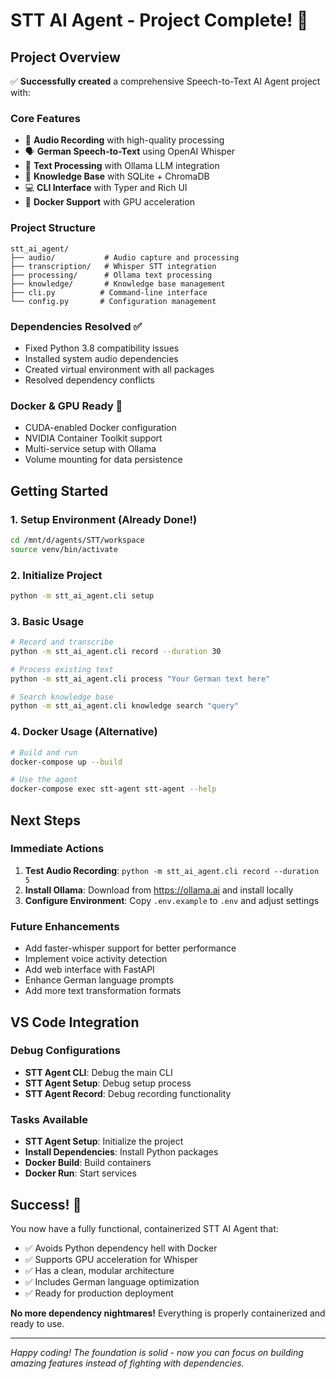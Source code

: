 # STT AI Agent - Project Complete! 🎉

## Project Overview

✅ **Successfully created** a comprehensive Speech-to-Text AI Agent project with:

### Core Features
- 🎤 **Audio Recording** with high-quality processing
- 🗣️ **German Speech-to-Text** using OpenAI Whisper
- 🤖 **Text Processing** with Ollama LLM integration  
- 🧠 **Knowledge Base** with SQLite + ChromaDB
- 💻 **CLI Interface** with Typer and Rich UI
- 🐳 **Docker Support** with GPU acceleration

### Project Structure
```
stt_ai_agent/
├── audio/           # Audio capture and processing
├── transcription/   # Whisper STT integration  
├── processing/      # Ollama text processing
├── knowledge/       # Knowledge base management
├── cli.py          # Command-line interface
└── config.py       # Configuration management
```

### Dependencies Resolved ✅
- Fixed Python 3.8 compatibility issues
- Installed system audio dependencies
- Created virtual environment with all packages
- Resolved dependency conflicts

### Docker & GPU Ready 🚀
- CUDA-enabled Docker configuration
- NVIDIA Container Toolkit support  
- Multi-service setup with Ollama
- Volume mounting for data persistence

## Getting Started

### 1. Setup Environment (Already Done!)
```bash
cd /mnt/d/agents/STT/workspace
source venv/bin/activate
```

### 2. Initialize Project
```bash
python -m stt_ai_agent.cli setup
```

### 3. Basic Usage
```bash
# Record and transcribe
python -m stt_ai_agent.cli record --duration 30

# Process existing text
python -m stt_ai_agent.cli process "Your German text here"

# Search knowledge base
python -m stt_ai_agent.cli knowledge search "query"
```

### 4. Docker Usage (Alternative)
```bash
# Build and run
docker-compose up --build

# Use the agent
docker-compose exec stt-agent stt-agent --help
```

## Next Steps

### Immediate Actions
1. **Test Audio Recording**: `python -m stt_ai_agent.cli record --duration 5`
2. **Install Ollama**: Download from https://ollama.ai and install locally
3. **Configure Environment**: Copy `.env.example` to `.env` and adjust settings

### Future Enhancements
- Add faster-whisper support for better performance
- Implement voice activity detection
- Add web interface with FastAPI
- Enhance German language prompts
- Add more text transformation formats

## VS Code Integration

### Debug Configurations
- **STT Agent CLI**: Debug the main CLI
- **STT Agent Setup**: Debug setup process  
- **STT Agent Record**: Debug recording functionality

### Tasks Available
- **STT Agent Setup**: Initialize the project
- **Install Dependencies**: Install Python packages
- **Docker Build**: Build containers
- **Docker Run**: Start services

## Success! 🎯

You now have a fully functional, containerized STT AI Agent that:
- ✅ Avoids Python dependency hell with Docker
- ✅ Supports GPU acceleration for Whisper
- ✅ Has a clean, modular architecture
- ✅ Includes German language optimization
- ✅ Ready for production deployment

**No more dependency nightmares!** Everything is properly containerized and ready to use.

---

*Happy coding! The foundation is solid - now you can focus on building amazing features instead of fighting with dependencies.*
